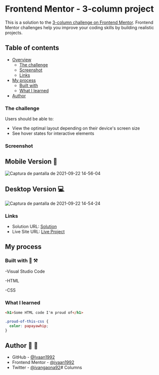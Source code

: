 # Frontend Mentor - 3-column project

This is a solution to the [3-column challenge on Frontend Mentor](https://www.frontendmentor.io/challenges/3column-preview-card-component-pH92eAR2-). Frontend Mentor challenges help you improve your coding skills by building realistic projects. 

## Table of contents

- [Overview](#overview)
  - [The challenge](https://www.frontendmentor.io/challenges/3column-preview-card-component-pH92eAR2-)
  - [Screenshot](https://user-images.githubusercontent.com/73128809/134414386-d7e3a4b4-3885-49d5-b2dc-bfac6baedf8c.png)
  - [Links](https://www.frontendmentor.io/profile/ivaan1992)
- [My process](#my-process)
  - [Built with](#) 
  - [What I learned](#)
- [Author](https://github.com/ivaan1992) 


### The challenge

Users should be able to:

- View the optimal layout depending on their device's screen size
- See hover states for interactive elements

### Screenshot

## Mobile Version 📱

![Captura de pantalla de 2021-09-22 14-56-04](https://user-images.githubusercontent.com/73128809/134415706-01cb38ac-d961-4519-81e1-eda933ca071d.png)

## Desktop Version 💻

![Captura de pantalla de 2021-09-22 14-54-24](https://user-images.githubusercontent.com/73128809/134415746-869904e2-a433-463d-9e82-5ca9906b114a.png)


### Links

- Solution URL: [Solution](https://www.frontendmentor.io/solutions/clone-the-columns-project-using-html-and-css-eQcz7Qc6M)
- Live Site URL: [Live Project](https://ivaan1992.github.io/personal-project1/)

## My process

### Built with 🧰 ⚒️

-Visual Studio Code

-HTML

-CSS
### What I learned


```html
<h1>Some HTML code I'm proud of</h1>
```
```css
.proud-of-this-css {
  color: papayawhip;
}
```

## Author 👤 👨

- GitHub - [@Ivaan1992](https://github.com/ivaan1992)
- Frontend Mentor - [@ivaan1992](https://www.frontendmentor.io/profile/ivaan1992)
- Twitter - [@ivangaona92](https://twitter.com/ivangaona92)# Columns
